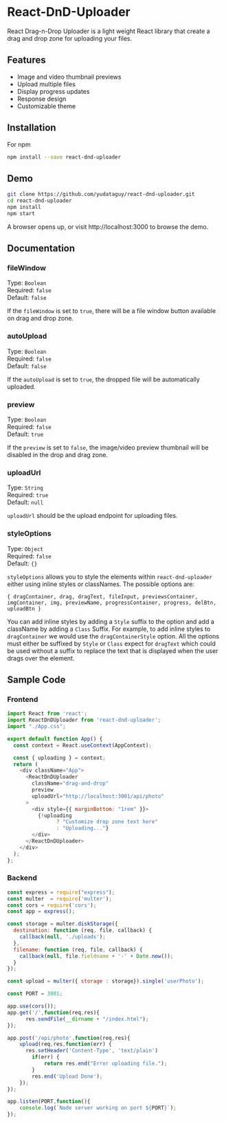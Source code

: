 # React-DnD-Uploader

React Drag-n-Drop Uploader is a light weight React library that create a drag and drop zone for uploading your files.

## Features

* Image and video thumbnail previews
* Upload multiple files
* Display progress updates
* Response design
* Customizable theme

## Installation

For npm

```bash
npm install --save react-dnd-uploader
```

## Demo

```bash
git clone https://github.com/yudataguy/react-dnd-uploader.git
cd react-dnd-uploader
npm install
npm start
```

A browser opens up, or visit http://localhost:3000 to browse the demo.

## Documentation

### fileWindow

Type: `Boolean`<br>
Required: `false`<br>
Default: `false`<br>

If the `fileWindow` is set to `true`, there will be a file window button available on drag and drop zone.

### autoUpload

Type: `Boolean`<br>
Required: `false`<br>
Default: `false`<br>

If the `autoUpload` is set to `true`, the dropped file will be automatically uploaded.

### preview

Type: `Boolean`<br>
Required: `false`<br>
Default: `true`<br>

If the `preview` is set to `false`, the image/video preview thumbnail will be disabled in the drop and drag zone.

### uploadUrl

Type: `String`<br>
Required: `true`<br>
Default: `null`<br>

`uploadUrl` should be the upload endpoint for uploading files.

### styleOptions

Type: `Object`<br>
Required: `false`<br>
Default: `{}`<br>

`styleOptions` allows you to style the elements within `react-dnd-uploader` either using inline styles or classNames. The possible options are:

`{ dragContainer, drag, dragText, fileInput, previewsContainer, imgContainer, img, previewName, progressContainer, progress, delBtn, uploadBtn }`

You can add inline styles by adding a `Style` suffix to the option and add a className by adding a `Class` Suffix. For example, to add inline styles to `dragContainer` we would use the `dragContainerStyle` option. All the options must either be suffixed by `Style` or `Class` expect for `dragText` which could be used without a suffix to replace the text that is displayed when the user drags over the element.

## Sample Code

### Frontend

```javascript
import React from 'react';
import ReactDnDUploader from 'react-dnd-uploader';
import "./App.css";

export default function App() {
  const context = React.useContext(AppContext);

  const { uploading } = context;
  return (
    <div className="App">
      <ReactDnDUploader
        className="drag-and-drop"
        preview
        uploadUrl="http://localhost:3001/api/photo"
      >
        <div style={{ marginBottom: "1rem" }}>
          {!uploading
                ? "Customize drop zone text here"
                : "Uploading..."}
        </div>
      </ReactDnDUploader>
    </div>
  );
};
```

### Backend

```javascript
const express = require("express");
const multer  = require('multer');
const cors = require('cors');
const app = express();

const storage = multer.diskStorage({
  destination: function (req, file, callback) {
    callback(null, './uploads');
  },
  filename: function (req, file, callback) {
    callback(null, file.fieldname + '-' + Date.now());
  }
});

const upload = multer({ storage : storage}).single('userPhoto');

const PORT = 3001;

app.use(cors());
app.get('/',function(req,res){
      res.sendFile(__dirname + "/index.html");
});

app.post('/api/photo',function(req,res){
    upload(req,res,function(err) {
      res.setHeader('Content-Type', 'text/plain')
        if(err) {
            return res.end("Error uploading file.");
        }
        res.end('Upload Done');
    });
});

app.listen(PORT,function(){
    console.log(`Node server working on port ${PORT}`);
});
```
